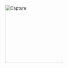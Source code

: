 <img width="194" alt="Capture" src="https://github.com/anita-patil123/unorderlist.github.io/assets/141632510/c015709f-b1b3-4144-8455-f6ef07ea950b">
